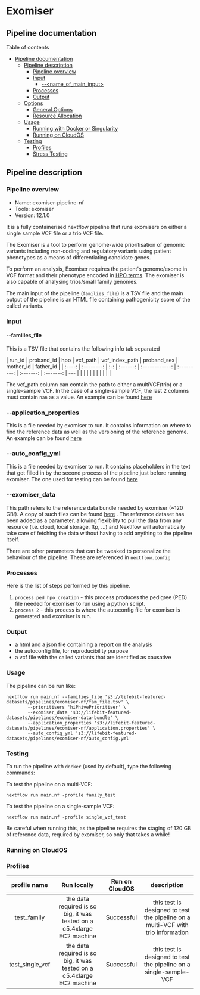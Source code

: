 # Exomiser

## Pipeline documentation

Table of contents

- [Pipeline documentation](#pipeline-documentation)
  - [Pipeline description](#pipeline-description)
    - [Pipeline overview](#pipeline-overview)
    - [Input](#input)
      - [--\<name_of_main_input\>](#--name_of_main_input)
    - [Processes](#processes)
    - [Output](#output)
  - [Options](#options)
    - [General Options](#general-options)
    - [Resource Allocation](#resource-allocation)
  - [Usage](#usage)
    - [Running with Docker or Singularity](#running-with-docker-or-singularity)
    - [Running on CloudOS](#running-on-cloudos)
  - [Testing](#testing)
    - [Profiles](#profiles)
    - [Stress Testing](#stress-testing)

## Pipeline description

### Pipeline overview

- Name: exomiser-pipeline-nf
- Tools: exomiser
- Version: 12.1.0

It is a fully containerised nextflow pipeline that runs exomisers on either a single sample VCF file or a trio VCF file.

The Exomiser is a tool to perform genome-wide prioritisation of genomic variants including non-coding and regulatory variants using patient phenotypes as a means of differentiating candidate genes.

To perform an analysis, Exomiser requires the patient's genome/exome in VCF format and their phenotype encoded in [HPO terms](https://hpo.jax.org/app/). The exomiser is also capable of analysing trios/small family genomes.

The main input of the pipeline (`families_file`) is a TSV file and the main output of the pipeline is an HTML file containing pathogenicity score of the called variants.

### Input

#### --families_file

This is a TSV file that contains the following info tab separated

| run_id | proband_id | hpo | vcf_path | vcf_index_path | proband_sex | mother_id | father_id |
| :----: | :--------: | :-: | :------: | :------------: | :---------: | :-------: | :-------: | --- |
|        |            |     |          |                |             |           |           |     |

The vcf_path column can contain the path to either a multiVCF(trio) or a single-sample VCF.
In the case of a single-sample VCF, the last 2 columns must contain `nan` as a value. An example can be found [here](https://lifebit-featured-datasets.s3.eu-west-1.amazonaws.com/pipelines/exomiser-nf/fam_file.tsv)

### --application_properties

This is a file needed by exomiser to run. It contains information on where to find the reference data as well as the versioning of the reference genome. An example can be found [here](https://lifebit-featured-datasets.s3.eu-west-1.amazonaws.com/pipelines/exomiser-nf/application.properties)

### --auto_config_yml

This is a file needed by exomiser to run. It contains placeholders in the text that get filled in by the second process of the pipeline just before running exomiser. The one used for testing can be found [here](https://lifebit-featured-datasets.s3.eu-west-1.amazonaws.com/pipelines/exomiser-nf/auto_config.yml)

### --exomiser_data

This path refers to the reference data bundle needed by exomiser (~120 GB!). A copy of such files can be found [here](https://lifebit-featured-datasets.s3.eu-west-1.amazonaws.com/pipelines/exomiser-data-bundle/) . The reference dataset has been added as a parameter, allowing flexibility to pull the data from any resource (i.e. cloud, local storage, ftp, ...) and Nextlfow will automatically take care of fetching the data without having to add anything to the pipeline itself.

There are other parameters that can be tweaked to personalize the behaviour of the pipeline. These are referenced in `nextflow.config`

### Processes

Here is the list of steps performed by this pipeline.

1. `process ped_hpo_creation` - this process produces the pedigree (PED) file needed for exomiser to run using a python script.
2. `process 2` - this process is where the autoconfig file for exomiser is generated and exomiser is run.

### Output

- a html and a json file containing a report on the analysis
- the autoconfig file, for reproducibility purpose
- a vcf file with the called variants that are identified as causative

### Usage

The pipeline can be run like:

```
nextflow run main.nf --families_file 's3://lifebit-featured-datasets/pipelines/exomiser-nf/fam_file.tsv' \
        --prioritisers 'hiPhivePrioritiser' \
        --exomiser_data 's3://lifebit-featured-datasets/pipelines/exomiser-data-bundle' \
        --application_properties 's3://lifebit-featured-datasets/pipelines/exomiser-nf/application.properties' \
        --auto_config_yml 's3://lifebit-featured-datasets/pipelines/exomiser-nf/auto_config.yml'
```

### Testing

To run the pipeline with `docker` (used by default), type the following commands:

To test the pipeline on a multi-VCF:

```
nextflow run main.nf -profile family_test
```

To test the pipeline on a single-sample VCF:

```
nextflow run main.nf -profile single_vcf_test
```

Be careful when running this, as the pipeline requires the staging of 120 GB of reference data, required by exomiser, so only that takes a while!

### Running on CloudOS

### Profiles

|  profile name   |                              Run locally                               | Run on CloudOS |                                   description                                   |
| :-------------: | :--------------------------------------------------------------------: | :------------: | :-----------------------------------------------------------------------------: |
|   test_family   | the data required is so big, it was tested on a c5.4xlarge EC2 machine |   Successful   | this test is designed to test the pipeline on a multi-VCF with trio information |
| test_single_vcf | the data required is so big, it was tested on a c5.4xlarge EC2 machine |   Successful   |        this test is designed to test the pipeline on a single-sample-VCF        |
